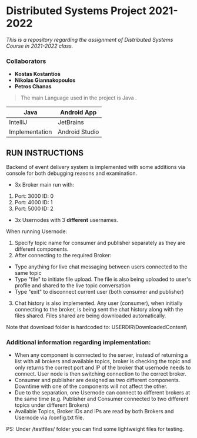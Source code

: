 # Distributed Systems Project 2021-2022

_This is a repository regarding the assignment of Distributed Systems Course in 2021-2022 class._

### Collaborators

* **Kostas Kostantios**
* **Nikolas Giannakopoulos**
* **Petros Chanas**

>The main Language used in the project is Java .


| Java     |Android App|
| ---      | ---       |
| IntelliJ | JetBrains |
| Implementation|Android Studio|    



## RUN INSTRUCTIONS

Backend of event delivery system is implemented with some additions via console for both debugging reasons and examination.
- 3x Broker main run with: 

1. Port: 3000 ID: 0
2. Port: 4000 ID: 1
3. Port: 5000 ID: 2

- 3x Usernodes with 3 **different** usernames. 

When running Usernode: 
1. Specify topic name for consumer and publisher separately as they are 
different components.
2. After connecting to the required Broker: 
- Type anything for live chat messaging between users connected to the same topic
- Type "file" to initiate file upload. The file is also being uploaded to user's profile and shared to the live topic conversation
- Type "exit" to disconnect current user (both consumer and publisher)

3. Chat history is also implemented. Any user (consumer), when initially connecting to the broker, 
is being sent the chat history along with the files shared. Files shared are being downloaded automatically.

Note that download folder is hardcoded to:
USERDIR\DownloadedContent\

### Additional information regarding implementation: 

- When any component is connected to the server, instead of returning a list with all brokers and available topics, 
broker is checking the topic and only returns the correct port and IP of the broker that usernode needs to
connect. User node is then switching connection to the correct broker.
- Consumer and publisher are designed as two different components. Downtime with one of the components will not affect the other.
- Due to the separation, one Usernode can connect to different brokers at the same time (e.g. Publisher and Consumer connected to two different topics under different Brokers)
- Available Topics, Broker IDs and IPs are read by both Brokers and Usernode via /config.txt file. 


PS: Under /testfiles/ folder you can find some lightweight files for testing.
 




